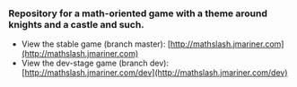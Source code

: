 ### Repository for a math-oriented game with a theme around knights and a castle and such.

- View the stable game (branch master): [http://mathslash.jmariner.com](http://mathslash.jmariner.com)
- View the dev-stage game (branch dev): [http://mathslash.jmariner.com/dev](http://mathslash.jmariner.com/dev)